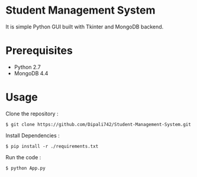 # Student Management System

It is simple Python GUI built with Tkinter and MongoDB backend.

# Prerequisites
- Python 2.7
- MongoDB 4.4

# Usage
 Clone the repository :
```
$ git clone https://github.com/Dipali742/Student-Management-System.git
```
 Install Dependencies :
```
$ pip install -r ./requirements.txt
```
 Run the code :
```
$ python App.py
```






